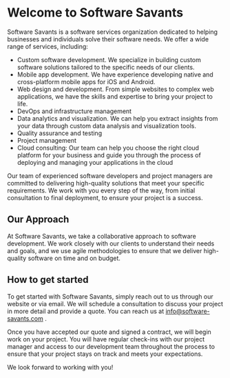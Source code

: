 # Welcome to Software Savants
Software Savants is a software services organization dedicated to helping businesses and individuals solve their software needs. We offer a wide range of services, including:

* Custom software development. We specialize in building custom software solutions tailored to the specific needs of our clients.
* Mobile app development. We have experience developing native and cross-platform mobile apps for iOS and Android. 
* Web design and development. From simple websites to complex web applications, we have the skills and expertise to bring your project to life. 
* DevOps and infrastructure management
* Data analytics and visualization. We can help you extract insights from your data through custom data analysis and visualization tools.
* Quality assurance and testing
* Project management
* Cloud consulting: Our team can help you choose the right cloud platform for your business and guide you through the process of deploying and managing your applications in the cloud

Our team of experienced software developers and project managers are committed to delivering high-quality solutions that meet your specific requirements. We work with you every step of the way, from initial consultation to final deployment, to ensure your project is a success.

## Our Approach
At Software Savants, we take a collaborative approach to software development. We work closely with our clients to understand their needs and goals, and we use agile methodologies to ensure that we deliver high-quality software on time and on budget.

## How to get started
To get started with Software Savants, simply reach out to us through our website or via email. We will schedule a consultation to discuss your project in more detail and provide a quote.  You can reach us at info@software-savants.com .

Once you have accepted our quote and signed a contract, we will begin work on your project. You will have regular check-ins with our project manager and access to our development team throughout the process to ensure that your project stays on track and meets your expectations.

We look forward to working with you!
